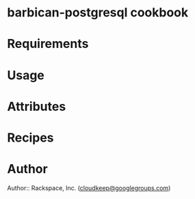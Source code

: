 # barbican-postgresql cookbook

# Requirements

# Usage

# Attributes

# Recipes

# Author

Author:: Rackspace, Inc. (<cloudkeep@googlegroups.com>)
